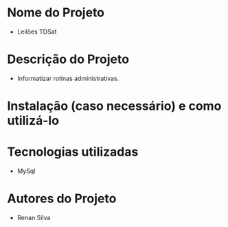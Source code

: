 # Nome do Projeto
- Leilões TDSat 
  
# Descrição do Projeto
- Informatizar rotinas administrativas.
  
# Instalação (caso necessário) e como utilizá-lo

# Tecnologias utilizadas
- MySql
  
# Autores do Projeto
- Renan Silva

